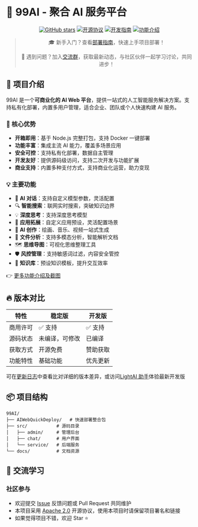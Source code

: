 # 🚀 99AI - 聚合 AI 服务平台

<div align="center">

[![GitHub stars](https://img.shields.io/github/stars/vastxie/99AI?style=social)](https://github.com/vastxie/99AI/stargazers)
[![开源协议](https://img.shields.io/badge/license-Apache%202.0-blue.svg)](LICENSE)
[![开发指南](https://img.shields.io/badge/开发指南-orange.svg)](./docs/DEVELOPMENT.md)
[![功能介绍](https://img.shields.io/badge/功能介绍-green.svg)](./docs/FEATURES.md)

> 🎓 新手入门？查看[部署指南](./docs/DEPLOYMENT.md)，快速上手项目部署！
>
> 📢 遇到问题？加入[交流群](#交流群)，获取最新动态，与社区伙伴一起学习讨论，共同进步！

</div>

## 🌟 项目介绍

99AI 是一个**可商业化的 AI Web 平台**，提供一站式的人工智能服务解决方案。支持私有化部署，内置多用户管理，适合企业、团队或个人快速构建 AI 服务。

### 🚀 核心优势

- **开箱即用**：基于 Node.js 完整打包，支持 Docker 一键部署
- **功能丰富**：集成主流 AI 能力，覆盖多场景应用
- **安全可控**：支持私有化部署，数据自主管理
- **开发友好**：提供源码级访问，支持二次开发与功能扩展
- **商业支持**：内置多种支付方式，支持商业化运营，助力变现

### 💡 主要功能

- 🤖 **AI 对话**：支持自定义模型参数，灵活配置
- 🔍 **智能搜索**：联网实时搜索，突破知识边界
- 💡 **深度思考**：支持深度思考模型
- 🔧 **应用拓展**：自定义应用预设，灵活配置场景
- 🎨 **AI 创作**：绘画、音乐、视频一站式生成
- 📝 **文件分析**：支持多模态分析，智能解析文档
- 🗺️ **思维导图**：可视化思维整理工具
- 🛡️ **风控管理**：支持敏感词过滤，内容安全管控
- 💼 **知识库**：预设知识模板，提升交互效率

👉 [更多功能介绍及截图](./docs/FEATURES.md)

## 🔥 版本对比

| 特性     | 稳定版         | 开发版   |
| -------- | -------------- | -------- |
| 商用许可 | ✅ 支持        | ✅ 支持  |
| 源码状态 | 未编译，可修改 | 已编译   |
| 获取方式 | 开源免费       | 赞助获取 |
| 功能特性 | 基础功能       | 优先更新 |

可在[更新日志](./docs/CHANGELOG.md)中查看比对详细的版本差异，或访问[LightAI 助手](https://asst.lightai.cloud)体验最新开发版

## 📦 项目结构

```tree
99AI/
├── AIWebQuickDeploy/   # 快速部署整合包
├── src/           # 源码目录
│   ├── admin/     # 管理后台
│   ├── chat/      # 用户界面
│   └── service/   # 后端服务
└── docs/          # 文档资源
```

## 💬 交流学习

### 社区参与

- 欢迎提交 [Issue](https://github.com/vastxie/99AI/issues) 反馈问题或 Pull Request 共同维护
- 本项目采用 [Apache 2.0](LICENSE) 开源协议，使用本项目时请保留项目署名和链接
- 如果觉得项目不错，欢迎 Star ⭐️
